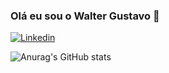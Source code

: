 ### Olá eu sou o Walter Gustavo 🤙

[![Linkedin](https://img.shields.io/badge/LinkedIn-0077B5?style=for-the-badge&logo=linkedin&logoColor=white)](https://www.linkedin.com/in/walter-gustavo-krebs/)

![Anurag's GitHub stats](https://github-readme-stats.vercel.app/api?username=anuraghazra&show_icons=true)

